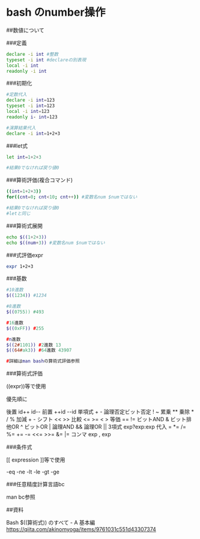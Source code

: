 # bash のnumber操作

##数値について

###定義

```bash
declare -i int #整数
typeset -i int #declareの別表現
local -i int
readonly -i int

```

###初期化

```bash
#定数代入
declare -i int=123
typeset -i int=123
local -i int=123
readonly i- int=123

#演算結果代入
declare -i int=1+2+3
```

###let式

```bash
let int=1+2+3

#結果0でなければ戻り値0

```

###算術評価(複合コマンド)

```bash
((int=1+2+3))
for((cnt=0; cnt<10; cnt++)) #変数名num $numではない

#結果0でなければ戻り値0
#letと同じ

```

###算術式展開

```bash
echo $((1+2+3))
echo $((num+3)) #変数名num $numではない

```

###式評価expr

```bash
expr 1+2+3

```

###基数

```bash
#10進数
$((1234)) #1234

#8進数
$((0755)) #493

#16進数
$((0xFF)) #255

#n進数
$((2#1101)) #2進数 13
$((64#ak3)) #64進数 43907

#詳細はman bashの算術式評価参照

```

###算術式評価

((expr))等で使用

優先順に

後置 id++ id--
前置 ++id --id
単項式 + -
論理否定ビット否定 ! ~
累乗 **
乗除 * / %
加減 + -
シフト << >>
比較 <= >= < >
等価 == !=
ビットAND &
ビット排他OR ^
ビットOR |
論理AND &&
論理OR ||
3項式 exp?exp:exp
代入 = *= /= %= += -= <<= >>= &= |=
コンマ exp , exp

###条件式

[[ expression ]]等で使用

-eq -ne -lt -le -gt -ge







###任意精度計算言語bc

man bc参照



##資料

Bash $((算術式)) のすべて - A 基本編
https://qiita.com/akinomyoga/items/9761031c551d43307374


